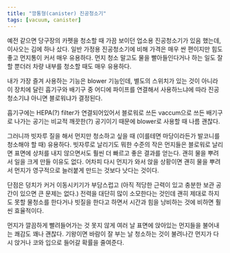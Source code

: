 ```yaml
---
title: "깡통형(canister) 진공청소기"
tags: [vacuum, canister]
---
```


예전 같으면 당구장의 카펫을 청소할 때 가끔 보이던 업소용 진공청소기가 있음 했는데, 이사오는 김에 하나 샀다. 일반 가정용 진공청소기에 비해 가격은 매우 싼 편이지만 힘도 좋고 먼지통이 커서 매우 유용하다. 먼지 청소 말고도 물을 빨아들인다거나 하는 일도 잘 할 뿐더러 차량 내부를 청소할 때도 매우 유용하다.

내가 가장 즐겨 사용하는 기능은 blower 기능인데, 별도의 스위치가 있는 것이 아니라 이 장치에 달린 흡기구와 배기구 중 어디에 파이프를 연결해서 사용하느냐에 따라 진공청소기냐 아니면 블로워냐가 결정된다.

흡기구에는 HEPA(?) filter가 연결되어있어서 블로워로 쓰든 vaccum으로 쓰든 배기구로 나가는 공기는 비교적 깨끗한(?) 공기이기 때문에 blower로 사용할 때 나름 괜찮다.

그러니까 빗자루 질을 해서 먼지만 청소하고 싶을 때 (이를테면 마당이라든가 발코니를 청소해야 할 때) 유용하다. 빗자루로 날리기도 뭐한 수준의 작은 먼지들은 블로워로 날리면 표면에 상처를 내지 않으면서도 훨씬 더 빠르고 좋은 결과를 얻는다. 괜히 물을 뿌려서 일을 크게 만들 이유도 없다. 어차피 다시 먼지가 와서 앉을 상황이면 괜히 물을 뿌려서 먼지가 영구적으로 늘러붙게 만드는 것보다 낫다는 것이다. 

단점은 덩치가 커거 이동시키기가 부담스럽고 (아직 적당한 근력이 있고 충분한 보관 공간이 있으면 큰 문제는 없다.) 전력을 대단히 많이 소모한다는 것인데 괜히 제대로 하지도 못할 물청소를 한다거나 빗질을 한다고 하면서 시간과 힘을 낭비하는 것에 비하면 훨씬 효율적이다.

먼지가 깔끔하게 빨려들어가는 것 못지 않게 여러 날 표면에 앉아있는 먼지들을 불어내는 쾌감도 꽤나 괜찮다. 기왕이면 바람이 잘 부는 날 청소하는 것이 불려나간 먼지가 다시 앉거나 코와 입으로 들어갈 확률을 줄여준다. 
